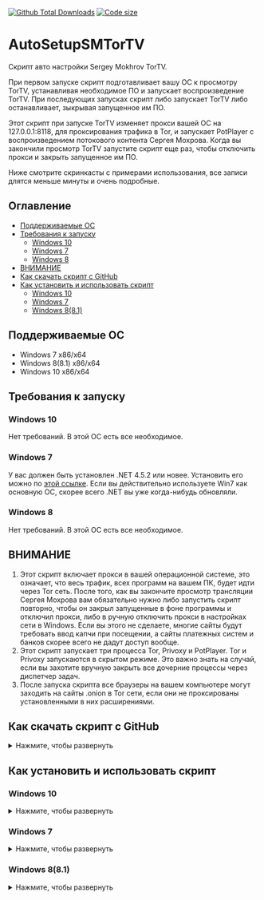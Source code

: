 [![Github Total Downloads](https://img.shields.io/github/downloads/Veanvi/AutoSetupSMTorTV/total)]() [![Code size](https://img.shields.io/github/languages/code-size/veanvi/AutoSetupSMTorTV)]()

# AutoSetupSMTorTV

Скрипт авто настройки Sergey Mokhrov TorTV.

При первом запуске скрипт подготавливает вашу ОС к просмотру TorTV, устанавливая необходимое ПО и запускает воспроизведение TorTV. При последующих запусках скрипт  либо запускает TorTV либо останавливает, зыкрывая запущенное им ПО.

Этот скрипт при запуске TorTV изменяет прокси вашей ОС на 127.0.0.1:8118, для проксирования трафика в Tor, и запускает PotPlayer с воспроизведением потокового контента Сергея Мохрова. Когда вы закончили просмотр TorTV запустите скрипт еще раз, чтобы отключить прокси и закрыть запущенное им ПО.

Ниже смотрите скринкасты с примерами использования, все записи длятся меньше минуты и очень подробные.

## Оглавление
- [Поддерживаемые ОС](#Поддерживаемые-ОС)
- [Требования к запуску](#Требования-к-запуску)
    - [Windows 10](#Windows-10)
    - [Windows 7](#Windows-7)
    - [Windows 8](#Windows-8)
- [ВНИМАНИЕ](#ВНИМАНИЕ)
- [Как скачать скрипт с GitHub](#Как-скачать-скрипт-с-GitHub)
- [Как установить и использовать скрипт](#Как-установить-и-использовать-скрипт)
    - [Windows 10](#Windows-10)
    - [Windows 7](#Windows-7)
    - [Windows 8(8.1)](#Windows-8(8.1))

## Поддерживаемые ОС
- Windows 7 x86/x64
- Windows 8(8.1) x86/x64
- Windows 10 x86/x64

## Требования к запуску

### Windows 10
Нет требований. В этой ОС есть все необходимое.

### Windows 7
У вас должен быть установлен .NET 4.5.2 или новее. Установить его можно по [этой ссылке](https://www.microsoft.com/download/details.aspx?id=42642). Если вы действительно используете Win7 как основную ОС, скорее всего .NET вы уже когда-нибудь обновляли.

### Windows 8
Нет требований. В этой ОС есть все необходимое.

## ВНИМАНИЕ
1. Этот скрипт включает прокси в вашей операционной системе, это означает, что весь трафик, всех программ на вашем ПК, будет идти через Tor сеть. После того, как вы закончите просмотр трансляции Сергея Мохрова вам обязательно нужно либо запустить скрипт повторно, чтобы он закрыл запущенные в фоне программы и отключил прокси, либо в ручную отключить прокси в настройках сети в Windows. Если вы этого не сделаете, многие сайты будут требовать ввод капчи при посещении, а сайты платежных систем и банков скорее всего не дадут доступ вообще.
2. Этот скрипт запускает три процесса Tor, Privoxy и PotPlayer. Tor и Privoxy запускаются в скрытом режиме. Это важно знать на случай, если вы захотите вручную закрыть все дочерние процессы через диспетчер задач.
3. После запуска скрипта все браузеры на вашем компьютере могут заходить на сайты .onion в Tor сети, если они не проксированы установленными в них расширениями.

## Как скачать скрипт с GitHub

<details><summary>Нажмите, чтобы развернуть</summary>

![First start SMTorTV on Windows 10 Demo](https://raw.githubusercontent.com/Veanvi/AutoSetupSMTorTV/master/ReadmeGIFs/Other/HowDownload.gif)
</details>

## Как установить и использовать скрипт

### Windows 10
<details><summary>Нажмите, чтобы развернуть</summary>

<details><summary>Первый запуск (установка) SMTorTV</summary>

![First start SMTorTV on Windows 10 Demo](https://raw.githubusercontent.com/Veanvi/AutoSetupSMTorTV/master/ReadmeGIFs/Win10/Win10InstallTorTV.gif)
</details>

<details><summary>Все последующие запуски SMTorTV после первого</summary>

![Standart start SMTorTV on Windows 10 Demo](https://raw.githubusercontent.com/Veanvi/AutoSetupSMTorTV/master/ReadmeGIFs/Win10/Win10StartTorTV.gif)
</details>

<details><summary>Закрытие SMTorTV по завершению просмотра</summary>

![Stop SMTorTV on Windows 10 Demo](https://raw.githubusercontent.com/Veanvi/AutoSetupSMTorTV/master/ReadmeGIFs/Win10/Win10StopTorTV.gif)
</details>

</details>

### Windows 7
<details><summary>Нажмите, чтобы развернуть</summary>

<details><summary>Первый запуск (установка) SMTorTV</summary>

![First start SMTorTV on Windows 7 Demo](https://github.com/Veanvi/AutoSetupSMTorTV/raw/master/ReadmeGIFs/Win7/Win7InstallSVTorTV.gif)
</details>

<details><summary>Все последующие запуски SMTorTV после первого</summary>

![Standart start SMTorTV on Windows 7 Demo](https://github.com/Veanvi/AutoSetupSMTorTV/raw/master/ReadmeGIFs/Win7/Win7StartTorTV.gif)
</details>

<details><summary>Закрытие SMTorTV по завершению просмотра</summary>

![Stop SMTorTV on Windows 7 Demo](https://github.com/Veanvi/AutoSetupSMTorTV/raw/master/ReadmeGIFs/Win7/Win7StopTorTV.gif)
</details>

</details>

### Windows 8(8.1)
<details><summary>Нажмите, чтобы развернуть</summary>

<details><summary>Первый запуск (установка) SMTorTV</summary>

![First start SMTorTV on Windows 8 Demo](https://github.com/Veanvi/AutoSetupSMTorTV/raw/master/ReadmeGIFs/Win8/Win8InstallSVTorTV.gif)
</details>

<details><summary>Все последующие запуски SMTorTV после первого</summary>

Все запуски после первого ничем не отличается от Windows 10 и Windows 7, посмотрите скринкаст этих ОС.
</details>

<details><summary>Закрытие SMTorTV по завершению просмотра</summary>
Закрытие ничем не отличается от Windows 10 и Windows 7, посмотрите скринкаст этих ОС.
</details>

</details>